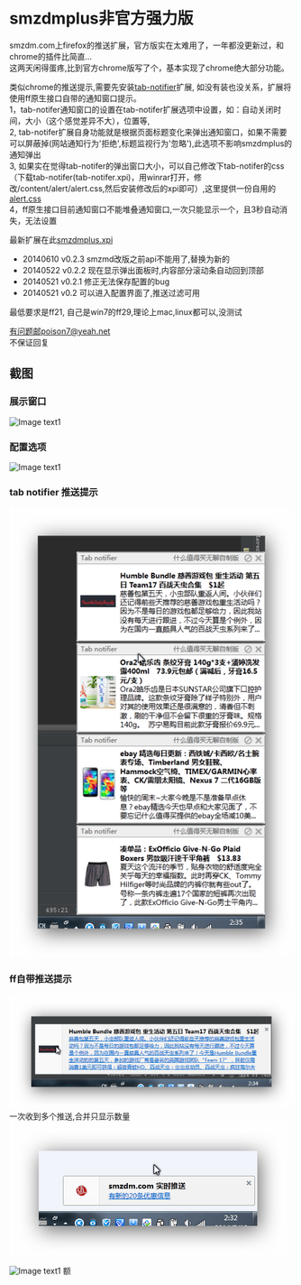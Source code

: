 smzdmplus非官方强力版
=========

smzdm.com上firefox的推送扩展，官方版实在太难用了，一年都没更新过，和chrome的插件比简直...<br/>
这两天闲得蛋疼,比到官方chrome版写了个，基本实现了chrome绝大部分功能。

类似chrome的推送提示,需要先安装[tab-notifier](https://addons.mozilla.org/en-US/firefox/addon/tab-notifier/)扩展, 如没有装也没关系，扩展将使用ff原生接口自带的通知窗口提示。<br/>
1，tab-notifer通知窗口的设置在tab-notifer扩展选项中设置，如：自动关闭时间，大小（这个感觉差异不大），位置等, <br/>
2, tab-notifer扩展自身功能就是根据页面标题变化来弹出通知窗口，如果不需要可以屏蔽掉(网站通知行为'拒绝',标题监视行为'忽略'),此选项不影响smzdmplus的通知弹出 <br/>
3, 如果实在觉得tab-notifer的弹出窗口大小，可以自己修改下tab-notifer的css（下载tab-notifer(tab-notifer.xpi)，用winrar打开，修改/content/alert/alert.css,然后安装修改后的xpi即可）,这里提供一份自用的
[alert.css](http://github.com/chenxiaolei/smzdmplus/raw/master/snapshot/alert.css)  <br/>
4，ff原生接口目前通知窗口不能堆叠通知窗口,一次只能显示一个，且3秒自动消失，无法设置 <br/>

最新扩展在此[smzdmplus.xpi](http://github.com/chenxiaolei/smzdmplus/raw/master/smzdmplus.xpi) 
>>>
- 20140610 v0.2.3
smzmd改版之前api不能用了,替换为新的
- 20140522 v0.2.2
现在显示弹出面板时,内容部分滚动条自动回到顶部
- 20140521 v0.2.1
修正无法保存配置的bug
- 20140521 v0.2
可以进入配置界面了,推送过滤可用

最低要求是ff21, 自己是win7的ff29,理论上mac,linux都可以,没测试

有问题邮poison7@yeah.net<br/>
不保证回复

截图
----------

### 展示窗口
![Image text1](http://raw.github.com/chenxiaolei/smzdmplus/master/snapshot/1.png)

### 配置选项
![Image text1](http://raw.github.com/chenxiaolei/smzdmplus/master/snapshot/3.png)

### tab notifier 推送提示
![Image text2](http://github.com/chenxiaolei/smzdmplus/raw/master/snapshot/2.png)

### ff自带推送提示
![Image text1](http://github.com/chenxiaolei/smzdmplus/raw/master/snapshot/4.png)<br/>
一次收到多个推送,合并只显示数量<br/>
![Image text1](http://github.com/chenxiaolei/smzdmplus/raw/master/snapshot/5.png)

![Image text1](http://raw.github.com/chenxiaolei/smzdmplus/master/snapshot/1.png)
额

